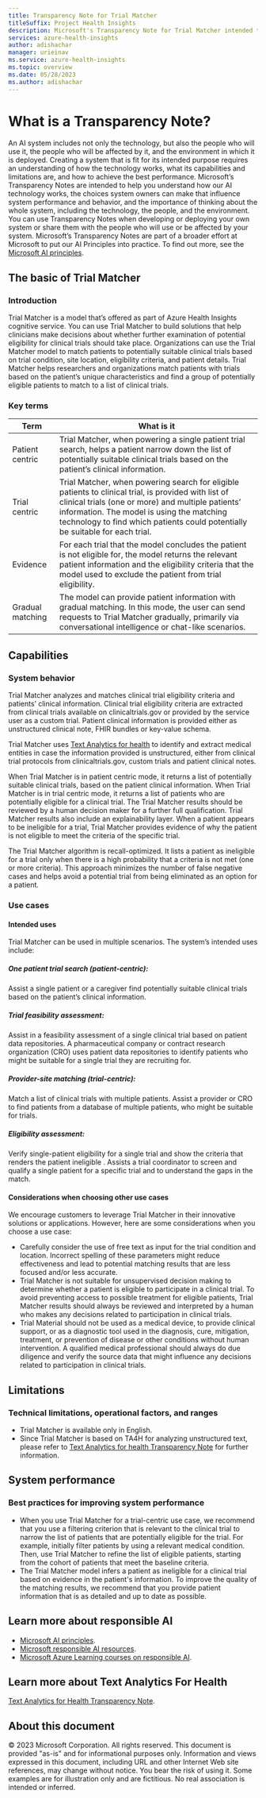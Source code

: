 ```yaml
---
title: Transparency Note for Trial Matcher
titleSuffix: Project Health Insights
description: Microsoft's Transparency Note for Trial Matcher intended to help understand how our AI technology works
services: azure-health-insights
author: adishachar
manager: urieinav
ms.service: azure-health-insights
ms.topic: overview
ms.date: 05/28/2023
ms.author: adishachar
---
```



# What is a Transparency Note?

An AI system includes not only the technology, but also the people who will use it, the people who will be affected by it, and the environment in which it is deployed. Creating a system that is fit for its intended purpose requires an understanding of how the technology works, what its capabilities and limitations are, and how to achieve the best performance. Microsoft’s Transparency Notes are intended to help you understand how our AI technology works, the choices system owners can make that influence system performance and behavior, and the importance of thinking about the whole system, including the technology, the people, and the environment. You can use Transparency Notes when developing or deploying your own system or share them with the people who will use or be affected by your system. 
Microsoft’s Transparency Notes are part of a broader effort at Microsoft to put our AI Principles into practice. To find out more, see the [Microsoft AI principles](https://www.microsoft.com/ai/responsible-ai). 


## The basic of Trial Matcher

### Introduction

Trial Matcher is a model that’s offered as part of Azure Health Insights   cognitive service. You can use Trial Matcher to build solutions that help clinicians make decisions about whether further examination of potential eligibility for clinical trials should take place.
Organizations can use the Trial Matcher model to match patients to potentially suitable clinical trials based on trial condition, site location, eligibility criteria, and patient details. Trial Matcher helps researchers and organizations match patients with trials based on the patient’s unique characteristics and find a group of potentially eligible patients to match to a list of clinical trials.


### Key terms

| Term | What is it |  
|----------|---------------|
| Patient centric | Trial Matcher, when powering a single patient trial search, helps a patient narrow down the list of potentially suitable clinical trials based on the patient’s clinical information. | 
| Trial centric | Trial Matcher, when powering search for eligible patients to clinical trial, is   provided with list of clinical trials (one or more) and multiple patients’ information. The model is using the matching technology to find which patients could potentially be suitable for each trial. | 
| Evidence | For each trial that the model concludes the patient is not eligible for, the model returns the relevant patient information and the eligibility criteria that the model used to exclude the patient from trial eligibility. | 
| Gradual matching | The model can provide patient information with gradual matching. In this mode, the user can send requests to Trial Matcher gradually, primarily via conversational intelligence or chat-like scenarios. | 



## Capabilities

### System behavior
Trial Matcher analyzes and matches clinical trial eligibility criteria and patients’ clinical information.
Clinical trial eligibility criteria are extracted from clinical trials available on clinicaltrials.gov or provided by the service user as a custom trial. Patient clinical information is provided either as unstructured clinical note, FHIR  bundles or key-value schema.

Trial Matcher uses [Text Analytics for health](/azure/ai-services/language-service/text-analytics-for-health/overview) to identify and extract medical entities in case the information provided is unstructured, either from clinical trial protocols from clinicaltrials.gov, custom trials and patient clinical notes.

When Trial Matcher is in patient centric mode, it returns a list of potentially suitable clinical trials, based on the patient clinical information. When Trial Matcher is in trial centric mode, it     returns a list of patients who are potentially eligible for a clinical trial.   The Trial Matcher results should be reviewed by a human decision maker for a further full qualification.
Trial Matcher results also include an explainability layer. When a patient appears to be ineligible for a trial, Trial Matcher provides evidence of why the patient is not eligible to meet the criteria of the specific trial.

The Trial Matcher algorithm is recall-optimized. It lists a patient as ineligible for a trial only when there is a high probability that a criteria is not met     (one or more criteria). This approach minimizes the number of false negative cases and helps avoid a potential trial from being eliminated as an option for a patient.


### Use cases 

#### Intended uses
Trial Matcher can be used in multiple scenarios. The system’s intended uses include:

##### One patient trial search (patient-centric): 
Assist a single patient or a caregiver find potentially suitable clinical trials based on the patient’s clinical information. 

##### Trial feasibility assessment: 
Assist in a feasibility assessment of a single clinical trial based on patient data repositories. A pharmaceutical company or contract research organization (CRO) uses patient data repositories to identify patients who might be suitable for a single trial they are recruiting for. 
##### Provider-site matching (trial-centric): 
Match a list of clinical trials with multiple patients. Assist a provider or CRO to find patients from a database of multiple patients, who might be suitable for trials.   

##### Eligibility assessment: 
Verify single-patient eligibility for a single trial and show the criteria that renders the patient ineligible  . Assists a trial coordinator to screen and qualify a single patient for a specific trial and to understand the gaps in the match.


#### Considerations when choosing other use cases
We encourage customers to leverage Trial Matcher in their innovative solutions or applications. However, here are some considerations when you choose a use case: 
* Carefully consider the use of free text as input for the trial condition and location. Incorrect spelling of these parameters might reduce effectiveness and lead to   potential matching results that are less focused and/or less accurate.
* Trial Matcher is not suitable for unsupervised decision making to determine whether a patient is eligible to participate   in a clinical trial. To avoid preventing access to possible treatment for eligible patients, Trial Matcher results should always be reviewed and interpreted by a human who makes any decisions related to participation in clinical trials.
* Trial Material should not be used as a medical device, to provide clinical support, or as a diagnostic tool used in the diagnosis, cure, mitigation, treatment, or prevention of disease or other conditions without human intervention. A qualified medical professional should always do due diligence and verify the source data that might influence any decisions related to participation in clinical trials.


## Limitations

### Technical limitations, operational factors, and ranges
* Trial Matcher is available only in English.
* Since Trial Matcher is based on TA4H for analyzing unstructured text, please refer to [Text Analytics for health Transparency Note](/legal/cognitive-services/language-service/transparency-note-health?context=/azure/azure-health-insights/trial-matcher/context/context)
for further information.


## System performance

### Best practices for improving system performance   
* When you use Trial Matcher for a trial-centric use case, we recommend that you use a filtering criterion that is relevant to the clinical trial to narrow the list of patients that are potentially eligible for the trial. For example, initially filter patients by using a relevant medical condition. Then, use Trial Matcher to refine the list of eligible patients, starting from the cohort of patients that meet the baseline criteria.  
* The Trial Matcher model infers a patient as ineligible for a clinical trial based on evidence in the patient's information. To improve the quality of the matching results, we recommend that you provide patient information that is as detailed and up to date as possible.


## Learn more about responsible AI
* [Microsoft AI principles](https://www.microsoft.com/ai/responsible-ai).
* [Microsoft responsible AI resources](https://www.microsoft.com/ai/responsible-ai-resources).
* [Microsoft Azure Learning courses on responsible AI](/learn/paths/responsible-ai-business-principles/).


## Learn more about Text Analytics For Health
[Text Analytics for Health Transparency Note](/legal/cognitive-services/language-service/transparency-note-health?context=/azure/azure-health-insights/trial-matcher/context/context).


## About this document
© 2023 Microsoft Corporation. All rights reserved. This document is provided "as-is" and for informational purposes only. Information and views expressed in this document, including URL and other Internet Web site references, may change without notice. You bear the risk of using it. Some examples are for illustration only and are fictitious. No real association is intended or inferred.

